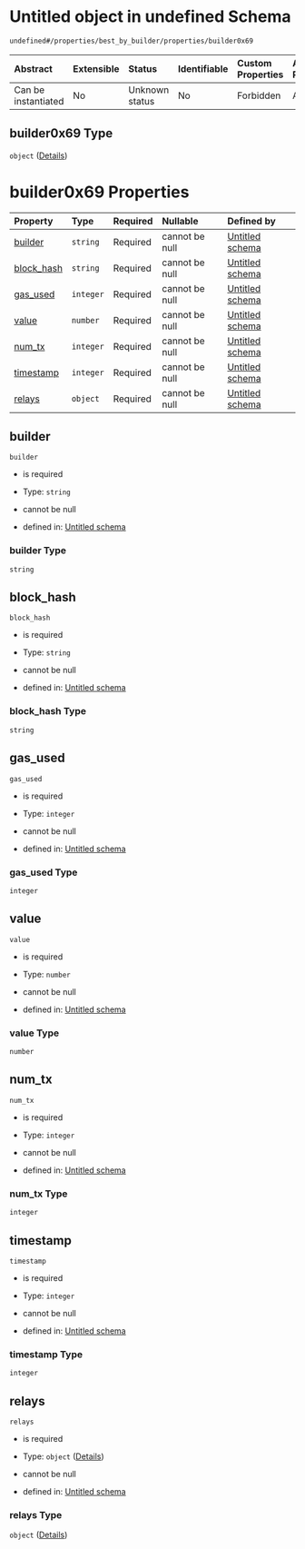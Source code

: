 # Untitled object in undefined Schema

```txt
undefined#/properties/best_by_builder/properties/builder0x69
```



| Abstract            | Extensible | Status         | Identifiable | Custom Properties | Additional Properties | Access Restrictions | Defined In                                                         |
| :------------------ | :--------- | :------------- | :----------- | :---------------- | :-------------------- | :------------------ | :----------------------------------------------------------------- |
| Can be instantiated | No         | Unknown status | No           | Forbidden         | Allowed               | none                | [Bid.schema.json\*](../out/Bid.schema.json "open original schema") |

## builder0x69 Type

`object` ([Details](bid-properties-best_by_builder-properties-builder0x69.md))

# builder0x69 Properties

| Property                   | Type      | Required | Nullable       | Defined by                                                                                                                                                                             |
| :------------------------- | :-------- | :------- | :------------- | :------------------------------------------------------------------------------------------------------------------------------------------------------------------------------------- |
| [builder](#builder)        | `string`  | Required | cannot be null | [Untitled schema](bid-properties-best_by_builder-properties-builder0x69-properties-builder.md "undefined#/properties/best_by_builder/properties/builder0x69/properties/builder")       |
| [block\_hash](#block_hash) | `string`  | Required | cannot be null | [Untitled schema](bid-properties-best_by_builder-properties-builder0x69-properties-block_hash.md "undefined#/properties/best_by_builder/properties/builder0x69/properties/block_hash") |
| [gas\_used](#gas_used)     | `integer` | Required | cannot be null | [Untitled schema](bid-properties-best_by_builder-properties-builder0x69-properties-gas_used.md "undefined#/properties/best_by_builder/properties/builder0x69/properties/gas_used")     |
| [value](#value)            | `number`  | Required | cannot be null | [Untitled schema](bid-properties-best_by_builder-properties-builder0x69-properties-value.md "undefined#/properties/best_by_builder/properties/builder0x69/properties/value")           |
| [num\_tx](#num_tx)         | `integer` | Required | cannot be null | [Untitled schema](bid-properties-best_by_builder-properties-builder0x69-properties-num_tx.md "undefined#/properties/best_by_builder/properties/builder0x69/properties/num_tx")         |
| [timestamp](#timestamp)    | `integer` | Required | cannot be null | [Untitled schema](bid-properties-best_by_builder-properties-builder0x69-properties-timestamp.md "undefined#/properties/best_by_builder/properties/builder0x69/properties/timestamp")   |
| [relays](#relays)          | `object`  | Required | cannot be null | [Untitled schema](bid-properties-best_by_builder-properties-builder0x69-properties-relays.md "undefined#/properties/best_by_builder/properties/builder0x69/properties/relays")         |

## builder



`builder`

* is required

* Type: `string`

* cannot be null

* defined in: [Untitled schema](bid-properties-best_by_builder-properties-builder0x69-properties-builder.md "undefined#/properties/best_by_builder/properties/builder0x69/properties/builder")

### builder Type

`string`

## block\_hash



`block_hash`

* is required

* Type: `string`

* cannot be null

* defined in: [Untitled schema](bid-properties-best_by_builder-properties-builder0x69-properties-block_hash.md "undefined#/properties/best_by_builder/properties/builder0x69/properties/block_hash")

### block\_hash Type

`string`

## gas\_used



`gas_used`

* is required

* Type: `integer`

* cannot be null

* defined in: [Untitled schema](bid-properties-best_by_builder-properties-builder0x69-properties-gas_used.md "undefined#/properties/best_by_builder/properties/builder0x69/properties/gas_used")

### gas\_used Type

`integer`

## value



`value`

* is required

* Type: `number`

* cannot be null

* defined in: [Untitled schema](bid-properties-best_by_builder-properties-builder0x69-properties-value.md "undefined#/properties/best_by_builder/properties/builder0x69/properties/value")

### value Type

`number`

## num\_tx



`num_tx`

* is required

* Type: `integer`

* cannot be null

* defined in: [Untitled schema](bid-properties-best_by_builder-properties-builder0x69-properties-num_tx.md "undefined#/properties/best_by_builder/properties/builder0x69/properties/num_tx")

### num\_tx Type

`integer`

## timestamp



`timestamp`

* is required

* Type: `integer`

* cannot be null

* defined in: [Untitled schema](bid-properties-best_by_builder-properties-builder0x69-properties-timestamp.md "undefined#/properties/best_by_builder/properties/builder0x69/properties/timestamp")

### timestamp Type

`integer`

## relays



`relays`

* is required

* Type: `object` ([Details](bid-properties-best_by_builder-properties-builder0x69-properties-relays.md))

* cannot be null

* defined in: [Untitled schema](bid-properties-best_by_builder-properties-builder0x69-properties-relays.md "undefined#/properties/best_by_builder/properties/builder0x69/properties/relays")

### relays Type

`object` ([Details](bid-properties-best_by_builder-properties-builder0x69-properties-relays.md))
